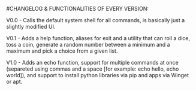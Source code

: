 #CHANGELOG & FUNCTIONALITIES OF EVERY VERSION:

V0.0 - Calls the default system shell for all commands, is basically just a slightly modified UI.

V0.1 - Adds a help function, aliases for exit and a utility that can roll a dice, toss a coin, generate a random number between a minimum and a maximum and pick a choice from a given list.

V1.0 - Adds an echo function, support for multiple commands at once (separeted using commas and a space [for example: echo hello, echo world]), and support to install python libraries via pip and apps via Winget or apt.

